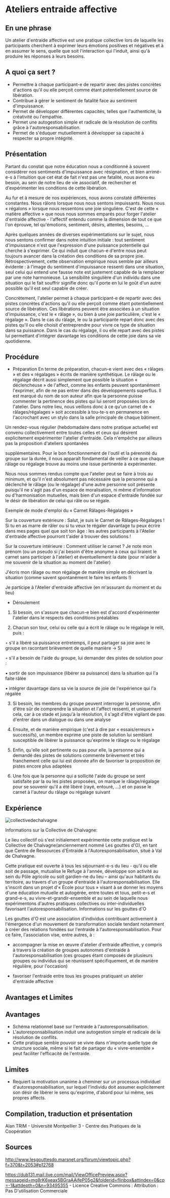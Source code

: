 # Ateliers entraide affective
## En une phrase
Un atelier d'entraide affective est une pratique collective lors de laquelle les participants cherchent à exprimer leurs émotions positives et négatives et à en assumer le sens, quelle que soit l'interaction qui l'induit, ainsi qu'à produire les réponses à leurs besoins.

## A quoi ça sert ?
* Permettre à chaque participant-e de repartir avec des pistes concrètes d'actions qu'il ou elle perçoit comme étant potentiellement source de libération. 
* Contribue à gérer le sentiment de fatalité face au sentiment d'impuissance.
* Permet de développer différentes capacités, telles que l'authenticité, la créativité ou l'empathie.
* Permet une autogestion simple et radicale de la résolution de conflits grâce à l'autoresponsabilisation.
* Permet de s'éduquer mutuellement à développer sa capacité à respecter sa propre intégrité. 


## Présentation
Partant du constat que notre éducation nous a conditionné à souvent considérer nos sentiments d'impuissance avec résignation, et bien arrimé-e-s à l'intuition que cet état de fait n'est pas une fatalité, nous avons eu besoin, au sein de notre lieu de vie associatif, de rechercher et d'expérimenter les conditions de cette libération.

Au fur et à mesure de nos expériences, nous avons constaté différentes constantes. Nous râlons lorsque nous nous sentons impuissants. Nous nous « régalons » lorsque nous ressentons une joie singulière. C'est de cette « matière affective » que nous nous sommes emparés pour forger l'atelier d'entraide affective - l'affectif entendu comme la dimension de tout ce que l'on éprouve, tel qu'émotions, sentiment, désirs, attentes, besoins, …

Après quelques années de diverses expérimentations sur le sujet, nous nous sentons confirmer dans notre intuition initiale : tout sentiment d'impuissance n'est que l'expression d'une puissance potentielle qui cherche à s'exprimer. Ce qui induit que chacun-e d'entre nous peut toujours avancer dans la création des conditions de sa propre joie. Rétrospectivement, cette observation empirique nous semble par ailleurs évidente : à l'image du sentiment d'impuissance ressenti dans une situation, seul celui qui entend une fausse note est justement capable de la remplacer par une note harmonieuse. La sensibilité singulière d'un individu dans une situation qui le fait souffrir signifie donc qu'il porte en lui le goût d'un autre possible qu'il est seul capable de créer.

Concrètement, l'atelier permet à chaque participant-e de repartir avec des pistes concrètes d'actions qu'il ou elle perçoit comme étant potentiellement source de libération. Ces libérations peuvent être associées à un situation d'impuissance, c'est le « râlage », ou bien à une joie particulière, c'est le « régalage ». Dans le cas du râlage, le ou la participante repart donc avec des pistes qu'il ou elle choisit d'entreprendre pour vivre ce type de situation dans sa puissance. Dans le cas du régalage, il ou elle repart avec des pistes lui permettant d'intégrer davantage les conditions de cette joie dans sa vie quotidienne.


## Procédure
* Préparation 
En terme de préparation, chacun-e vient avec des « râlages » et des « régalages » écrits de manière synthétique. Le râlage ou le régalage décrit aussi simplement que possible la situation « déclencheuse » de l'affect, comme les enfants peuvent spontanément l'exprimer, afin de ne pas entrer dans des développements superflus. Il est marqué du nom de son auteur afin que la personne puisse commenter la pertinence des pistes qui lui seront proposées lors de l'atelier. Dans notre lieu, nous veillons donc à ce qu'un carnet de « râlages/régalages » soit accessible à tou-te-s en permanence en l'accrochant avec un stylo dans la salle principale de chaque bâtiment.

Un rendez-vous régulier (hebdomadaire dans notre pratique actuelle) est convenu collectivement entre toutes celles et ceux qui désirent explicitement expérimenter l'atelier d'entraide. Cela n'empêche par ailleurs pas la proposition d'ateliers spontanées

supplémentaires. Pour le bon fonctionnement de l'outil et la pérennité du groupe sur la durée, il nous apparaît fondamental de veiller à ce que chaque râlage ou régalage trouve au moins une issue pertinente à expérimenter.

Nous nous sommes rendus compte que l'atelier peut se faire à trois au minimum, et qu'il n'est absolument pas nécessaire que la personne qui a déclenché le râlage (ou le régalage) d'une autre personne soit présente puisqu'il ne s'agit pas d'un espace de moralisation, ni même d'information ou d'harmonisation mutuelles, mais bien d'un espace d'entraide fondée sur le désir de libération de celui qui râle ou se régale.

Exemple de mode d'emploi du « Carnet Râlages-Régalages »

Sur la couverture extérieure :
Salut, je suis le Carnet de Râlages-Régalages ! Si tu en as marre de râler ou si tu veux te régaler davantage tu peux écrire dans mes pages quel que soit ton âge : les autres participants à l'Atelier d'entraide affective pourront t'aider à trouver des solutions ! 

Sur la couverture intérieure :
Comment utiliser le carnet ?
Je note mon prénom (ou un pseudo si j'ai besoin d'être anonyme à ceux qui liraient le carnet sans participer à l'atelier) et éventuellement la date (pour m'aider à me souvenir de la situation au moment de l'atelier)

J'écris mon râlage ou mon régalage de manière simple en décrivant la situation (comme savent spontanément le faire les enfants !)

Je participe à l'Atelier d'entraide affective (en m'assurant du moment et du lieu)

* Déroulement
1) Si besoin, on s'assure que chacun-e bien est d'accord d'expérimenter l'atelier dans le respects des conditions préalables

2) Chacun son tour, celui ou celle qui a écrit le râlage ou le régalage le relit, puis :

◦ s'il a libéré sa puissance entretemps, il peut partager sa joie avec le groupe en racontant brièvement de quelle manière → 5)

◦ s'il a besoin de l'aide du groupe, lui demander des pistes de solution pour :

▪ sortir de son impuissance (libérer sa puissance) dans la situation qui l'a faite râlée

▪ intégrer davantage dans sa vie la source de joie de l'expérience qui l'a régalée

3) Si besoin, les membres du groupe peuvent interroger la personne, afin d'être sûr de comprendre la situation et l'affect ressenti, et uniquement cela, car à ce stade et jusqu'à la résolution, il s'agit d'être vigilant de pas d'entrer dans un dialogue ou dans une analyse

4) Ensuite, et de manière empirique (c'est à dire par « essais/erreurs » successifs), un membre exprime une piste de solution lui semblant susceptible de libérer la puissance qu'exprime le râlage ou le régalage

5) Enfin, qu'elle soit pertinente ou pas pour elle, la personne qui a demandé des pistes de solutions commente brièvement et très franchement celle qui lui est donnée afin de favoriser la proposition de pistes encore plus adaptées

6) Une fois que la personne qui a sollicité l'aide du groupe se sent satisfaite par la ou les pistes proposées, on marque le râlage/régalage pour se souvenir qu'il a été libéré (rayé, entouré, …) et on passe le carnet à l'auteur du râlage ou régalage suivant

## Expérience

![collectivedechalvagne](http://chalvagne.lesgouttesdo.net/wp-content/uploads/2014/02/cropped-Montage-en-tete.jpg)

Informations sur la Collective de Chalvagne:

Le lieu collectif où s'est initialement expérimentée cette pratique est la Collective de Chalvagne(anciennement nommé Les gouttes d'O), en tant que Centre de Ressources d'Entraide à l'Autoresponsabilisation, situé à Val de Chalvagne.

Cette pratique est ouverte à tous les séjournant-e-s du lieu - qu'il ou elle soit de passage, mutualise le Refuge à l'année, développe son activité au sein du Pôle agricole ou soit gardien-ne du lieu – ainsi qu'aux habitants du territoire, au travers d'un groupe d'entraide à l'autoresponsabilisation. Elle s'inscrit dans un projet d'« École pour tous » visant à se donner les moyens d'une éducation mutuelle et autogérée, entre toutes et tous, petit-e-s et grand-e-s, au vivre-et-grandir-ensemble et au sein de laquelle nous expérimentons d'autres pratiques collectives ou inter-individuelles favorisant l'autoresponsabilisation.
Informations sur les gouttes d'O

Les gouttes d'O est une association d'individus contribuant activement à l'émergence d'un mouvement de transformation sociale tendant notamment à créer des relations fondées sur l'entraide à l'autoresponsabilisation. Pour ce faire, l'association vise, entre autres, à :

* accompagner la mise en œuvre d'atelier d'entraide affective, y compris à travers la création de groupes autonomes d'entraide à l'autoresponsabilisation (ces groupes étant composés de plusieurs groupes ou individus qui se réunissent spécifiquement, et de manière régulière, pour l'occasion)

* favoriser l'entraide entre tous les groupes pratiquant un atelier d'entraide affective

## Avantages et Limites
## Avantages
* Schéma relationnel basé sur l'entraide à l'autoresponsabilisation. 
* L'autoresponsabilisation induit une autogestion simple et radicale de la résolution de conflits.
* Cette pratique semble pouvoir se vivre dans n'importe quelle type de structure sociale, même si le fait de partager du « vivre-ensemble » peut faciliter l'efficacité de l'entraide.

## Limites
* Requiert la motivation unanime à cheminer sur un processus individuel d'autoresponsabilisation, sur lequel l'individu doit assumer explicitement son désir de libérer le sens qu'exprime, d'abord pour lui même, ses propres affects.


## Compilation, traduction et présentation

Alan TRIM - Université Montpellier 3 - Centre des Pratiques de la Coopération

## Sources

http://www.lesgouttesdo.marsnet.org/forum/viewtopic.php?f=370&t=2053#p12768

https://dub131.mail.live.com/mail/ViewOfficePreview.aspx?messageid=mg8rK6xeax5BGraAAjfeP05g2&folderid=flinbox&attindex=0&cp=-1&attdepth=0&n=93495355 - Licence Creative Commons : Attribution : Pas D'utilisation Commerciale

